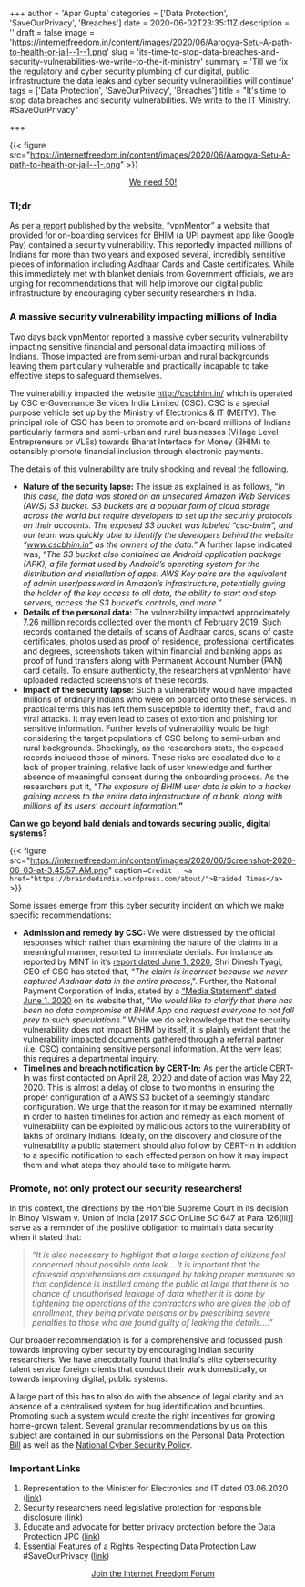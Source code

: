 +++
author = 'Apar Gupta'
categories = ['Data Protection', 'SaveOurPrivacy', 'Breaches']
date = 2020-06-02T23:35:11Z
description = ''
draft = false
image = 'https://internetfreedom.in/content/images/2020/06/Aarogya-Setu-A-path-to-health-or-jail--1--1.png'
slug = 'its-time-to-stop-data-breaches-and-security-vulnerabilities-we-write-to-the-it-ministry'
summary = 'Till we fix the regulatory and cyber security plumbing of our digital, public infrastructure the data leaks and cyber security vulnerabilities will continue'
tags = ['Data Protection', 'SaveOurPrivacy', 'Breaches']
title = "It's time to stop data breaches and security vulnerabilities. We write to the IT Ministry. #SaveOurPrivacy"

+++


{{< figure src="https://internetfreedom.in/content/images/2020/06/Aarogya-Setu-A-path-to-health-or-jail--1-.png" >}}

<div style="text-align:center;">
    <a href="https://internetfreedom.in/become-an-iff-member-today/" class="button">We need 50!</a>
</div>

### Tl;dr

As per [a report](https://www.vpnmentor.com/blog/report-csc-bhim-leak/) published by the website, “vpnMentor” a website that provided for on-boarding services for BHIM (a UPI payment app like Google Pay) contained a security vulnerability. This reportedly impacted millions of Indians for more than two years and exposed several, incredibly sensitive pieces of information including Aadhaar Cards and Caste certificates. While this immediately met with blanket denials from Government officials, we are urging for recommendations that will help improve our digital public infrastructure by encouraging cyber security researchers in India.

### A massive security vulnerability impacting millions of India

Two days back vpnMentor [reported](https://www.vpnmentor.com/blog/report-csc-bhim-leak/) a massive cyber security vulnerability impacting  sensitive financial and personal data impacting millions of Indians. Those impacted are from semi-urban and rural backgrounds leaving them particularly vulnerable and practically incapable to take effective steps to safeguard themselves.

The vulnerability impacted the website http://cscbhim.in/ which is operated by CSC e-Governance Services India Limited (CSC). CSC is a special purpose vehicle set up by the Ministry of Electronics & IT (MEITY). The principal role of CSC has been to promote and on-board millions of Indians particularly farmers and semi-urban and rural businesses (Village Level Entrepreneurs or VLEs) towards Bharat Interface for Money (BHIM) to ostensibly promote financial inclusion through electronic payments.

The details of this vulnerability are truly shocking and reveal the following.

* ******Nature of the security lapse:****** The issue as explained is as follows, “_In this case, the data was stored on an unsecured Amazon Web Services (AWS) S3 bucket. S3 buckets are a popular form of cloud storage across the world but require developers to set up the security protocols on their accounts. The exposed S3 bucket was labeled “csc-bhim”, and our team was quickly able to identify the developers behind the website “www.cscbhim.in” as the owners of the data._” A further lapse indicated was, “_The S3 bucket also contained an Android application package (APK), a file format used by Android’s operating system for the distribution and installation of apps. AWS Key pairs are the equivalent of admin user/password in Amazon’s infrastructure, potentially giving the holder of the key access to all data, the ability to start and stop servers, access the S3 bucket’s controls, and more._”
* **Details of the personal data:** The vulnerability impacted approximately 7.26 million records collected over the month of February 2019. Such records contained the details of scans of Aadhaar cards, scans of caste certificates, photos used as proof of residence, professional certificates and degrees, screenshots taken within financial and banking apps as proof of fund transfers along with Permanent Account Number (PAN) card details. To ensure authenticity, the researchers at vpnMentor have uploaded redacted screenshots of these records.
* **Impact of the security lapse:** Such a vulnerability would have impacted millions of ordinary Indians who were on boarded onto these services. In practical terms this has left them susceptible to identity theft, fraud and viral attacks. It may even lead to cases of extortion and phishing for sensitive information. Further levels of vulnerability would be high considering the target populations of CSC belong to semi-urban and rural backgrounds. Shockingly, as the researchers state, the exposed records included those of minors. These risks are escalated due to a lack of proper training, relative lack of user knowledge and further absence of meaningful consent during the onboarding process. As the researchers put it, “_The exposure of BHIM user data is akin to a hacker gaining access to the entire data infrastructure of a bank, along with millions of its users’ account information._**”**

**Can we go beyond bald denials and towards securing public, digital systems?**

{{< figure src="https://internetfreedom.in/content/images/2020/06/Screenshot-2020-06-03-at-3.45.57-AM.png" caption=`Credit : <a href="https://braindedindia.wordpress.com/about/">Braided Times</a>` >}}

Some issues emerge from this cyber security incident on which we make specific recommendations:

* **Admission and remedy by CSC:** We were distressed by the official responses which rather than examining the nature of the claims in a meaningful manner, resorted to immediate denials. For instance as reported by MINT in it’s [report dated June 1, 2020](https://www.livemint.com/technology/apps/records-of-bhim-users-allegedly-exposed-but-not-compromised-npci-denies-any-lapse-11591029987582.html), Shri Dinesh Tyagi, CEO of CSC has stated that, “_The claim is incorrect because we never captured Aadhaar data in the entire process_,". Further, the National Payment Corporation of India, stated by a [“Media Statement” dated June 1, 2020](https://www.npci.org.in/sites/default/files/Media-statement-by-NPCI.pdf) on its website that, “_We would like to clarify that there has been no data compromise at BHIM App and request everyone to not fall prey to such speculations._” While we do acknowledge that the security vulnerability does not impact BHIM by itself, it is plainly evident that the vulnerability impacted documents gathered through a referral partner (i.e. CSC) containing sensitive personal information. At the very least this requires a departmental inquiry.
* **Timelines and breach notification by CERT-In:** As per the article CERT-In was first contacted on April 28, 2020 and date of action was May 22, 2020. This is almost a delay of close to two months in ensuring the proper configuration of a AWS S3 bucket of  a seemingly standard configuration. We urge that the reason for it may be examined internally in order to hasten timelines for action and remedy as each moment of vulnerability can be exploited by malicious actors to the vulnerability of lakhs of ordinary Indians. Ideally, on the discovery and closure of the vulnerability a public statement should also follow by CERT-In in addition to a specific notification to each effected person on how it may impact them and what steps they should take to mitigate harm.

### Promote, not only protect our security researchers!

In this context, the directions by the Hon’ble Supreme Court in its decision in Binoy Viswam v. Union of India [2017 _SCC_ OnLine _SC_ 647 at Para 126(iii)] serve as a reminder of the positive obligation to maintain data security when it stated that:

> _“It is also necessary to highlight that a large section of citizens feel concerned about possible data leak….It is important that the aforesaid apprehensions are assuaged by taking proper measures so that confidence is instilled among the public at large that there is no chance of unauthorised leakage of data whether it is done by tightening the operations of the contractors who are given the job of enrollment, they being private persons or by prescribing severe penalties to those who are found guilty of leaking the details….”_

Our broader recommendation is for a comprehensive and focussed push towards improving cyber security by encouraging Indian security researchers. We have anecdotally found that India's elite cybersecurity talent service foreign clients that conduct their work domestically, or towards improving digital, public systems.

A large part of this has to also do with the absence of legal clarity and an absence of a centralised system for bug identification and bounties. Promoting such a system would create the right incentives for growing home-grown talent. Several granular recommendations by us on this subject are contained in our submissions on the [Personal Data Protection Bill](https://internetfreedom.in/essential-features-of-a-rights-respecting-data-protection-law/) as well as the [National Cyber Security Policy](https://internetfreedom.in/security-researchers-need-legislative-protection-from-vexatious-lawsuits/).

### Important Links

1. Representation to the Minister for Electronics and IT dated 03.06.2020 ([link](https://drive.google.com/file/d/1allW8jPt6cb_H6JCZZ4o2AXF-QMNYm3t/view?usp=sharing))
2. Security researchers need legislative protection for responsible disclosure ([link](https://internetfreedom.in/security-researchers-need-legislative-protection-from-vexatious-lawsuits/))
3. Educate and advocate for better privacy protection before the Data Protection JPC ([link](https://internetfreedom.in/educate-and-advocate-for-better-data-protection-saveourprivacy-ins-analysis-of-the-pdp-bill-2019/))
4. Essential Features of a Rights Respecting Data Protection Law #SaveOurPrivacy ([link](https://internetfreedom.in/essential-features-of-a-rights-respecting-data-protection-law/))

<div style="text-align:center;">
    <a href="https://forum.internetfreedom.in/" class="button">Join the Internet Freedom Forum</a>
</div>



